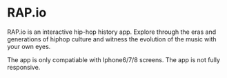 # RAP.io

RAP.io is an interactive hip-hop history app. Explore through the eras and generations of 
hiphop culture and witness the evolution of the music with your own eyes.

The app is only compatiable with Iphone6/7/8 screens. The app is not fully responsive.
